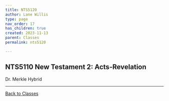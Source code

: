 ```yaml
---
title: NTS5120
author: Lane Willis
type: page
nav_order: 17
has_children: true
created: 2023-11-13
parent: Classes
permalink: nts5120

---
```


## NTS5110 New Testament 2: Acts-Revelation

Dr. Merkle
Hybrid

---

[Back to Classes](/notes/classes)